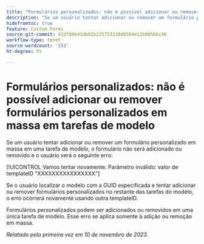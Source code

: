 ```yaml
---
title: "Formulários personalizados: não é possível adicionar ou remover formulários personalizados em massa em tarefas de modelo"
description: "Se um usuário tentar adicionar ou remover um formulário personalizado em massa em uma tarefa de modelo, o formulário não será adicionado ou removido e o usuário verá um erro."
hidefromtoc: true
feature: Custom Forms
source-git-commit: 41df80641db82b225753338d8564e12b90566c40
workflow-type: tm+mt
source-wordcount: '153'
ht-degree: 5%

---
```



# Formulários personalizados: não é possível adicionar ou remover formulários personalizados em massa em tarefas de modelo

Se um usuário tentar adicionar ou remover um formulário personalizado em massa em uma tarefa de modelo, o formulário não será adicionado ou removido e o usuário verá o seguinte erro:

[!UICONTROL Vamos tentar novamente. Parâmetro inválido: valor de templateID &quot;XXXXXXXXXXXXXXXX&quot;]

Se o usuário localizar o modelo com a GUID especificada e tentar adicionar ou remover formulários personalizados no restante das tarefas do modelo, o erro ocorrerá novamente usando outra templateID.

Formulários personalizados podem ser adicionados ou removidos em uma única tarefa de modelo. Esse erro se aplica somente à adição ou remoção em massa.

_Relatado pela primeira vez em 10 de novembro de 2023._
